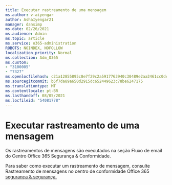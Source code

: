 ```yaml
---
title: Executar rastreamento de uma mensagem
ms.author: v-aiyengar
author: AshaIyengar21
manager: dansimp
ms.date: 02/26/2021
ms.audience: Admin
ms.topic: article
ms.service: o365-administration
ROBOTS: NOINDEX, NOFOLLOW
localization_priority: Normal
ms.collection: Adm_O365
ms.custom:
- "3100005"
- "7327"
ms.openlocfilehash: c21a12855895c8e7f29c2a5917763940c30489e2aa3461cc0dc99799b86c9a34
ms.sourcegitcommit: b5f7da89a650d2915dc652449623c78be6247175
ms.translationtype: MT
ms.contentlocale: pt-BR
ms.lasthandoff: 08/05/2021
ms.locfileid: "54081778"
---
```

# <a name="run-a-message-trace"></a>Executar rastreamento de uma mensagem

Os rastreamentos de mensagens são executados na seção Fluxo de email do Centro Office 365 Segurança & Conformidade.

Para saber como executar um rastreamento de mensagem, consulte Rastreamento de mensagens no centro de conformidade Office 365 [segurança & segurança.](https://go.microsoft.com/fwlink/?linkid=2103855)
